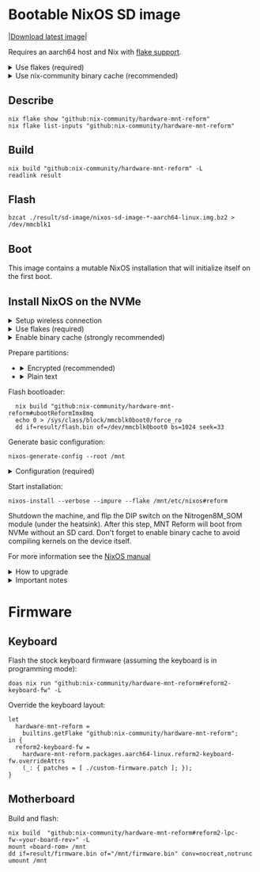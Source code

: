 # Bootable NixOS SD image

|[Download latest image](https://nightly.link/nix-community/hardware-mnt-reform/workflows/image/master/nixos-mnt-reform.zip)|

Requires an aarch64 host and Nix with [flake support](https://www.tweag.io/blog/2020-05-25-flakes/).

<details>
  <summary>Use flakes (required)</summary>

  ```
    mkdir -p ~/.config/nix
    echo 'experimental-features = nix-command flakes' >> ~/.config/nix/nix.conf
    nix-shell -p nixUnstable
  ```
</details>

<details>
  <summary>Use nix-community binary cache (recommended)</summary>

  Configure for the current user:
  ```
    nix run nixpkgs#cachix -- use nix-community -m user-nixconf -v
  ```

  Generate a configuration for system-wide installation:
  ```
    sudo nix run nixpkgs#cachix -- use nix-community -m nixos -v
  ```
</details>

## Describe
```
nix flake show "github:nix-community/hardware-mnt-reform"
nix flake list-inputs "github:nix-community/hardware-mnt-reform"
```

## Build
```
nix build "github:nix-community/hardware-mnt-reform" -L
readlink result
```

## Flash
```
bzcat ./result/sd-image/nixos-sd-image-*-aarch64-linux.img.bz2 > /dev/mmcblk1
```

## Boot

This image contains a mutable NixOS installation that will initialize itself on the first boot.

## Install NixOS on the NVMe

<details>
  <summary>Setup wireless connection</summary>

  ```
    sudo -i
    wpa_supplicant -B -i wlp1s0 -c <(wpa_passphrase ${SSID} ${PASSWORD})
  ```
</details>

<details>
  <summary>Use flakes (required)</summary>

  ```
    mkdir -p ~/.config/nix
    echo 'experimental-features = nix-command flakes' >> ~/.config/nix/nix.conf
    nix-shell -p nixUnstable
  ```
</details>

<details>
  <summary>Enable binary cache (strongly recommended)</summary>

  ```
    nix run nixpkgs#cachix -- use nix-community -m user-nixconf -v
  ```
</details>

Prepare partitions:
* <details>
    <summary>Encrypted (recommended)</summary>

    ```
      parted /dev/nvme0n1 mklabel gpt
      parted /dev/nvme0n1 mkpart NIX ext4 0% 100%
      cryptsetup luksFormat /dev/nvme0n1p1
      cryptsetup open /dev/nvme0n1p1 nix
      mkfs.ext4 /dev/mapper/nix
      mount /dev/mapper/nix /mnt/

      parted /dev/mmcblk0 mklabel gpt
      parted /dev/mmcblk0 mkpart BOOT ext4 0% 100%
      mkfs.ext4 /dev/mmcblk0p1
      mount /dev/mmcblk0p1 /mnt/boot
    ```
  </details>

* <details>
    <summary>Plain text</summary>

    ```
      parted /dev/nvme0n1 mklabel gpt
      parted /dev/nvme0n1 mkpart NIX ext4 0% 100%
      mkfs.ext4 /dev/nvme0n1
      mount /dev/nvme0n1 /mnt

      parted /dev/mmcblk0 mklabel gpt
      parted /dev/mmcblk0 mkpart BOOT ext4 0% 100%
      mkfs.ext4 /dev/mmcblk0p1
      mount /dev/mmcblk0p1 /mnt/boot
    ```
  </details>

Flash bootloader:
```
  nix build "github:nix-community/hardware-mnt-reform#ubootReformImx8mq
  echo 0 > /sys/class/block/mmcblk0boot0/force_ro
  dd if=result/flash.bin of=/dev/mmcblk0boot0 bs=1024 seek=33
```

Generate basic configuration:
```
nixos-generate-config --root /mnt
```

<details>
  <summary>Configuration (required)</summary>

  Add a flake file at `/mnt/etc/nixos/flake.nix` to import configuration from this repository:
  ```
    {
      description = "Configuration for MNT Reform";

      inputs = {
        nixpkgs.url = "github:NixOS/nixpkgs/release-21.11";
        reform.url = "github:nix-community/hardware-mnt-reform";
      };

      outputs = { self, nixpkgs, reform }: {

        nixosConfigurations.reform = nixpkgs.lib.nixosSystem {
          system = "aarch64-linux";
          modules = [
            reform.nixosModule
            ./configuration.nix
            ({ pkgs, ... }: {
              nix.package = pkgs.nixFlakes;
              programs.sway.enable = true;
            })
          ];
        };

      };
    }
  ```
</details>

Start installation:
```
nixos-install --verbose --impure --flake /mnt/etc/nixos#reform
```

Shutdown the machine, and flip the DIP switch on the Nitrogen8M_SOM module (under the heatsink). After this step, MNT Reform will boot from NVMe without an SD card. Don't forget to enable binary cache to avoid compiling kernels on the device itself.

For more information see the  [NixOS manual](https://nixos.org/manual/nixos/stable/#sec-installation)

<details>
  <summary>How to upgrade</summary>

  ```
    nixos-rebuild switch --recreate-lock-file --verbose --impure --flake /etc/nixos#reform

    # in case there is new u-boot
    nix build "github:nix-community/hardware-mnt-reform#ubootReformImx8mq"
    echo 0 > /sys/class/block/mmcblk0boot0/force_ro
    dd if=result/flash.bin of=/dev/mmcblk0boot0 bs=1024 seek=33
  ```
</details>

<details>
  <summary>Important notes</summary>

  * There may be an issue with the early console with some kernel versions (e.g. I haven't managed to make it work on Linux v5.17.6 at the time of writing this). Just type the password blindly.
  * You can choose the NixOS generation at the boot process with UART.
</details>

# Firmware

## Keyboard

Flash the stock keyboard firmware (assuming the keyboard is in programming mode):
```
doas nix run "github:nix-community/hardware-mnt-reform#reform2-keyboard-fw" -L
```

Override the keyboard layout:
```
let
  hardware-mnt-reform =
    builtins.getFlake "github:nix-community/hardware-mnt-reform";
in {
  reform2-keyboard-fw =
    hardware-mnt-reform.packages.aarch64-linux.reform2-keyboard-fw.overrideAttrs
    (_: { patches = [ ./custom-firmware.patch ]; });
}
```

## Motherboard

Build and flash:
```
nix build  "github:nix-community/hardware-mnt-reform#reform2-lpc-fw-«your-board-rev»" -L
mount «board-rom» /mnt
dd if=result/firmware.bin of="/mnt/firmware.bin" conv=nocreat,notrunc
umount /mnt
```

